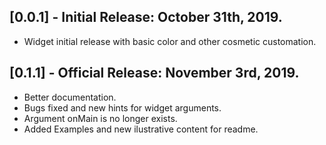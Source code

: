 ## [0.0.1] - Initial Release: October 31th, 2019.

* Widget initial release with basic color and other cosmetic customation.

## [0.1.1] - Official Release: November 3rd, 2019.

* Better documentation.
* Bugs fixed and new hints for widget arguments.
* Argument onMain is no longer exists.
* Added Examples and new ilustrative content for readme.